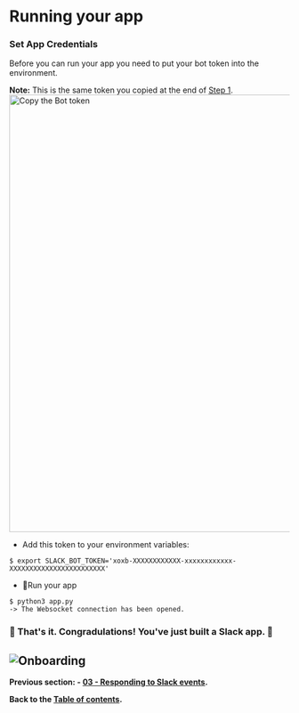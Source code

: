 # Running your app
### Set App Credentials
Before you can run your app you need to put your bot token into the environment.

**Note:** This is the same token you copied at the end of [Step 1](/tutorial/01-creating-the-slack-app.md#add-a-bot-user).
<img width="786" alt="Copy the Bot token" src="https://user-images.githubusercontent.com/3329665/56845230-ec357e80-6872-11e9-83d4-5f953aee20b5.png">

- Add this token to your environment variables:
```
$ export SLACK_BOT_TOKEN='xoxb-XXXXXXXXXXXX-xxxxxxxxxxxx-XXXXXXXXXXXXXXXXXXXXXXXX'
```

- 🏁Run your app
```
$ python3 app.py
-> The Websocket connection has been opened.
```

### 🎉 That's it. Congradulations! You've just built a Slack app. 🤖
![Onboarding](https://user-images.githubusercontent.com/3329665/56870674-ab02b300-69c7-11e9-9101-eb823235f3c2.gif)
---

**Previous section: - [03 - Responding to Slack events](/tutorial/03-responding-to-slack-events.md).**

**Back to the [Table of contents](/tutorial/#table-of-contents).**